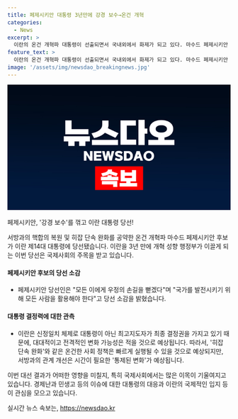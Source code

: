 ```yaml
---
title: 페제시키안 대통령 3년만에 강경 보수→온건 개혁
categories:
  - News
excerpt: >
  이란의 온건 개혁파 대통령이 선출되면서 국내외에서 화제가 되고 있다. 마수드 페제시키안 후보가 강경 보수 성향의 랄리 후보를 285만표 차이로 꺾고 당선됐으며, 헬기 사고로 조기 대선을 치러야 했던 이번 대통령 선거에서 이란은 3년 만에 다시 개혁 성향 행정부를 맞이하게 됐다. 그러나 이란의 대통령이 최종 결정을 내리는 신정일치 구조상 대대적인 변화는 어려울 것으로 예상되며, 국가 경제의 어려움과 국제적 현안에 대한 대응이 주목받을 전망이다.
feature_text: >
  이란의 온건 개혁파 대통령이 선출되면서 국내외에서 화제가 되고 있다. 마수드 페제시키안 후보가 강경 보수 성향의 랄리 후보를 285만표 차이로 꺾고 당선됐으며, 헬기 사고로 조기 대선을 치러야 했던 이번 대통령 선거에서 이란은 3년 만에 다시 개혁 성향 행정부를 맞이하게 됐다. 그러나 이란의 대통령이 최종 결정을 내리는 신정일치 구조상 대대적인 변화는 어려울 것으로 예상되며, 국가 경제의 어려움과 국제적 현안에 대한 대응이 주목받을 전망이다.
image: '/assets/img/newsdao_breakingnews.jpg'
---
```


<p><img src="/assets/img/newsdao_breakingnews.jpg" alt="firstkoreanews 속보" /></p>

<p>페제시키안, '강경 보수'를 꺾고 이란 대통령 당선!</p>

<p>서방과의 핵합의 복원 및 히잡 단속 완화를 공약한 온건 개혁파 마수드 페제시키안 후보가 이란 제14대 대통령에 당선됐습니다. 이란을 3년 만에 개혁 성향 행정부가 이끌게 되는 이번 당선은 국제사회의 주목을 받고 있습니다.</p>

<h4>페제시키안 후보의 당선 소감</h4>

<ul>
<li>페제시키안 당선인은 "모든 이에게 우정의 손길을 뻗겠다"며 "국가를 발전시키기 위해 모든 사람을 활용해야 한다"고 당선 소감을 밝혔습니다.</li>
</ul>

<h4>대통령 결정력에 대한 관측</h4>

<ul>
<li>이란은 신정일치 체제로 대통령이 아닌 최고지도자가 최종 결정권을 가지고 있기 때문에, 대대적이고 전격적인 변화 가능성은 적을 것으로 예상됩니다. 따라서, '히잡 단속 완화'와 같은 온건한 사회 정책은 빠르게 실행될 수 있을 것으로 예상되지만, 서방과의 관계 개선은 시간이 필요한 '통제된 변화'가 예상됩니다.</li>
</ul>

<p>이번 대선 결과가 어떠한 영향을 미칠지, 특히 국제사회에서는 많은 이목이 기울여지고 있습니다. 경제난과 민생고 등의 이슈에 대한 대통령의 대응과 이란의 국제적인 입지 등이 관심을 모으고 있습니다.</p>
실시간 뉴스 속보는, <a href="https://newsdao.kr" rel="dofollow">https://newsdao.kr</a>


